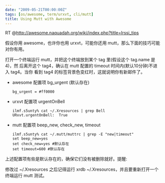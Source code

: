 ```yaml
---
date: "2009-05-21T00:00:00Z"
tags: [os/awesome, term/urxvt, cli/mutt]
title: Using Mutt with Awesome
---
```


RT @<http://awesome.naquadah.org/wiki/index.php?title=Irssi_tips>

假设你用 awesome，也许你也用 urxvt，可能你还用 mutt，那么下面的技巧可能对你有用。

打开一个终端运行 mutt，并把这个终端放到某个 tag 里(假设这个 tag.name 是 4)，然
后离开这个 tag4，确认在 mutt 配置的 timeout 时间内(默认10分钟)不进入 tag4。当你
看到 tag4 的标签背景色变红时，这就说明你有新邮件了。

- awesome 配置项 bg_urgent (默认存在)

      bg_urgent = #ff0000

- urxvt 配置项 urgentOnBell

      ilmf.s5unty% cat ~/.Xresources | grep Bell
      URxvt.urgentOnBell:  True
 
- mutt 配置项 beep_new, check_new, timeout

      ilmf.s5unty% cat ~/.mutt/muttrc | grep -E "new|timeout"
      set beep_new=yes
      set check_new=yes #默认存在
      set timeout=600 #默认存在

上述配置项有些是默认存在的，确保它们没有被删除就好。提醒: 

修改过 ~/.Xresources 之后记得运行 xrdb ~/.Xresources，并且要重新打开一个终端运行 mutt 测试。
